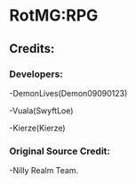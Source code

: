 # RotMG:RPG

## Credits:

### Developers:

-DemonLives(Demon09090123)
  
-Vuala(SwyftLoe) 
  
-Kierze(Kierze) 

### Original Source Credit:

-Nilly Realm Team.
  




